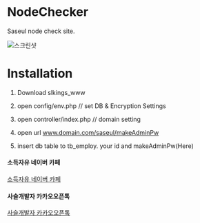 # NodeChecker
Saseul node check site.



![스크린샷](https://github.com/ChoRongChoRong-Saseul/NodeChecker/blob/main/screen.png)



# Installation

1. Download slkings_www

2. open config/env.php  // set DB & Encryption Settings 

3. open controller/index.php // domain setting

4. open url www.domain.com/saseul/makeAdminPw 

5. insert db table to tb_employ. your id and makeAdminPw(Here)





#### 소득자유 네이버 카페

[소득자유 네이버 카페](https://cafe.naver.com/childishlazyman)

#### 사슬개발자 카카오오픈톡

[사슬개발자 카카오오픈톡](https://open.kakao.com/o/gx2lsfLf)